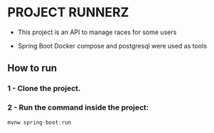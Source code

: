 # PROJECT RUNNERZ 

- This project is an API to manage races for some users

- Spring Boot Docker compose and postgresql were used as tools

## How to run

### 1 - Clone the project.
### 2 - Run the command inside the project:
```javascript
mvnw spring-boot:run
```